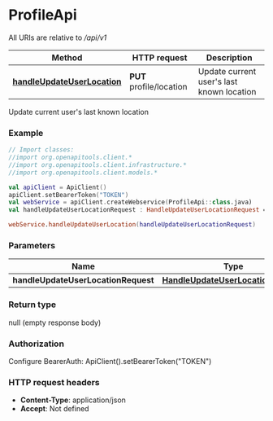 # ProfileApi

All URIs are relative to */api/v1*

| Method | HTTP request | Description |
| ------------- | ------------- | ------------- |
| [**handleUpdateUserLocation**](ProfileApi.md#handleUpdateUserLocation) | **PUT** profile/location | Update current user&#39;s last known location |



Update current user&#39;s last known location

### Example
```kotlin
// Import classes:
//import org.openapitools.client.*
//import org.openapitools.client.infrastructure.*
//import org.openapitools.client.models.*

val apiClient = ApiClient()
apiClient.setBearerToken("TOKEN")
val webService = apiClient.createWebservice(ProfileApi::class.java)
val handleUpdateUserLocationRequest : HandleUpdateUserLocationRequest =  // HandleUpdateUserLocationRequest | 

webService.handleUpdateUserLocation(handleUpdateUserLocationRequest)
```

### Parameters
| Name | Type | Description  | Notes |
| ------------- | ------------- | ------------- | ------------- |
| **handleUpdateUserLocationRequest** | [**HandleUpdateUserLocationRequest**](HandleUpdateUserLocationRequest.md)|  | |

### Return type

null (empty response body)

### Authorization


Configure BearerAuth:
    ApiClient().setBearerToken("TOKEN")

### HTTP request headers

 - **Content-Type**: application/json
 - **Accept**: Not defined

